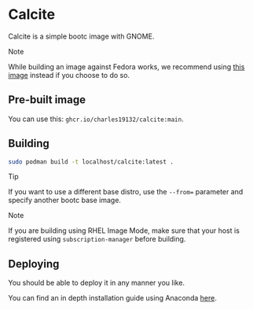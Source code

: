 # Calcite

Calcite is a simple bootc image with GNOME.

> [!NOTE]
> While building an image against Fedora works, we recommend using [this image](https://quay.io/repository/fedora/fedora-silverblue) instead if you choose to do so.

## Pre-built image

You can use this: `ghcr.io/charles19132/calcite:main`.

## Building

```bash
sudo podman build -t localhost/calcite:latest .
```

> [!TIP]
> If you want to use a different base distro, use the `--from=` parameter and specify another bootc base image.

> [!NOTE]
> If you are building using RHEL Image Mode, make sure that your host is registered using `subscription-manager` before building.

## Deploying

You should be able to deploy it in any manner you like.

You can find an in depth installation guide using Anaconda [here](INSTALL.md).
